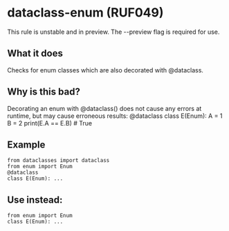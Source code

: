 # dataclass-enum (RUF049)
This rule is unstable and in preview. The --preview flag is required for use.
## What it does
Checks for enum classes which are also decorated with @dataclass.
## Why is this bad?
Decorating an enum with @dataclass() does not cause any errors at runtime,
but may cause erroneous results:
@dataclass
class E(Enum):
    A = 1
    B = 2
print(E.A == E.B)  # True
## Example
```
from dataclasses import dataclass
from enum import Enum
@dataclass
class E(Enum): ...
```
## Use instead:
```
from enum import Enum
class E(Enum): ...
```